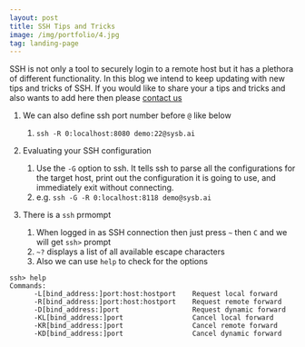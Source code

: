 ```yaml
---
layout: post
title: SSH Tips and Tricks
image: /img/portfolio/4.jpg
tag: landing-page
---
```


SSH is not only a tool to securely login to a remote host but it has a plethora of different functionality. In this blog we intend to keep updating with new tips and tricks of SSH. If you would like to share your a tips and tricks and also wants to add here then please [contact us](mailto:hello@sysb.ai)

1. We can also define ssh port number before `@` like below
    1. `ssh -R 0:localhost:8080 demo:22@sysb.ai`
1. Evaluating your SSH configuration
    1. Use the `-G` option to ssh. It tells ssh to parse all the configurations for the target host, print out the configuration it is going to use, and immediately exit without connecting.
    1. e.g. `ssh -G -R 0:localhost:8118 demo@sysb.ai`

1. There is a `ssh` prmompt
    1. When logged in as SSH connection then just press `~` then `C` and we will get `ssh>` prompt
    1. `~?` displays a list of all available escape characters
    1. Also we can use `help` to check for the options
```
ssh> help
Commands:
      -L[bind_address:]port:host:hostport    Request local forward
      -R[bind_address:]port:host:hostport    Request remote forward
      -D[bind_address:]port                  Request dynamic forward
      -KL[bind_address:]port                 Cancel local forward
      -KR[bind_address:]port                 Cancel remote forward
      -KD[bind_address:]port                 Cancel dynamic forward
```
